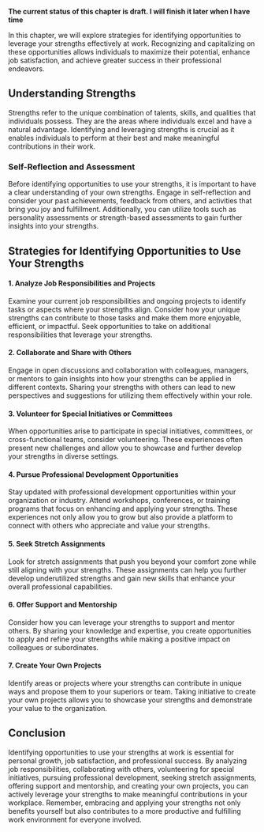 **The current status of this chapter is draft. I will finish it later when I have time**

In this chapter, we will explore strategies for identifying opportunities to leverage your strengths effectively at work. Recognizing and capitalizing on these opportunities allows individuals to maximize their potential, enhance job satisfaction, and achieve greater success in their professional endeavors.

Understanding Strengths
-----------------------

Strengths refer to the unique combination of talents, skills, and qualities that individuals possess. They are the areas where individuals excel and have a natural advantage. Identifying and leveraging strengths is crucial as it enables individuals to perform at their best and make meaningful contributions in their work.

### Self-Reflection and Assessment

Before identifying opportunities to use your strengths, it is important to have a clear understanding of your own strengths. Engage in self-reflection and consider your past achievements, feedback from others, and activities that bring you joy and fulfillment. Additionally, you can utilize tools such as personality assessments or strength-based assessments to gain further insights into your strengths.

Strategies for Identifying Opportunities to Use Your Strengths
--------------------------------------------------------------

#### 1. Analyze Job Responsibilities and Projects

Examine your current job responsibilities and ongoing projects to identify tasks or aspects where your strengths align. Consider how your unique strengths can contribute to those tasks and make them more enjoyable, efficient, or impactful. Seek opportunities to take on additional responsibilities that leverage your strengths.

#### 2. Collaborate and Share with Others

Engage in open discussions and collaboration with colleagues, managers, or mentors to gain insights into how your strengths can be applied in different contexts. Sharing your strengths with others can lead to new perspectives and suggestions for utilizing them effectively within your role.

#### 3. Volunteer for Special Initiatives or Committees

When opportunities arise to participate in special initiatives, committees, or cross-functional teams, consider volunteering. These experiences often present new challenges and allow you to showcase and further develop your strengths in diverse settings.

#### 4. Pursue Professional Development Opportunities

Stay updated with professional development opportunities within your organization or industry. Attend workshops, conferences, or training programs that focus on enhancing and applying your strengths. These experiences not only allow you to grow but also provide a platform to connect with others who appreciate and value your strengths.

#### 5. Seek Stretch Assignments

Look for stretch assignments that push you beyond your comfort zone while still aligning with your strengths. These assignments can help you further develop underutilized strengths and gain new skills that enhance your overall professional capabilities.

#### 6. Offer Support and Mentorship

Consider how you can leverage your strengths to support and mentor others. By sharing your knowledge and expertise, you create opportunities to apply and refine your strengths while making a positive impact on colleagues or subordinates.

#### 7. Create Your Own Projects

Identify areas or projects where your strengths can contribute in unique ways and propose them to your superiors or team. Taking initiative to create your own projects allows you to showcase your strengths and demonstrate your value to the organization.

Conclusion
----------

Identifying opportunities to use your strengths at work is essential for personal growth, job satisfaction, and professional success. By analyzing job responsibilities, collaborating with others, volunteering for special initiatives, pursuing professional development, seeking stretch assignments, offering support and mentorship, and creating your own projects, you can actively leverage your strengths to make meaningful contributions in your workplace. Remember, embracing and applying your strengths not only benefits yourself but also contributes to a more productive and fulfilling work environment for everyone involved.
